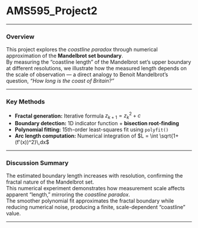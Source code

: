 # AMS595_Project2

---

###  **Overview**

This project explores the *coastline paradox* through numerical approximation of the **Mandelbrot set boundary**.  
By measuring the “coastline length” of the Mandelbrot set’s upper boundary at different resolutions, we illustrate how the measured length depends on the scale of observation — a direct analogy to Benoit Mandelbrot’s question, *“How long is the coast of Britain?”*


---

###  **Key Methods**

* **Fractal generation:** Iterative formula  $z_{k+1} = z_k^2 + c$
* **Boundary detection:** 1D indicator function + **bisection root-finding**
* **Polynomial fitting:** 15th-order least-squares fit using `polyfit()`
* **Arc length computation:** Numerical integration of $L = \int \sqrt{1+(f'(x))^2}\,dx$

---

###  **Discussion Summary**

The estimated boundary length increases with resolution, confirming the fractal nature of the Mandelbrot set.  
This numerical experiment demonstrates how measurement scale affects apparent “length,” mirroring the *coastline paradox*.  
The smoother polynomial fit approximates the fractal boundary while reducing numerical noise, producing a finite, scale-dependent “coastline” value.

---



